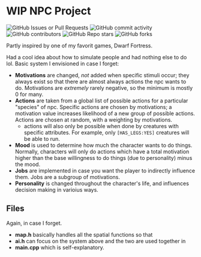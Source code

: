 # WIP NPC Project

![GitHub Issues or Pull Requests](https://img.shields.io/github/issues/minglangdu/Simulation)
![GitHub commit activity](https://img.shields.io/github/commit-activity/t/minglangdu/Simulation)
![GitHub contributors](https://img.shields.io/github/contributors/minglangdu/Simulation)
![GitHub Repo stars](https://img.shields.io/github/stars/minglangdu/Simulation)
![GitHub forks](https://img.shields.io/github/forks/minglangdu/Simulation)

Partly inspired by one of my favorit games, Dwarf Fortress.

Had a cool idea about how to simulate people and had nothing else to do lol.
Basic system I envisioned in case I forget:

- **Motivations** are changed, *not* added when specific stimuli occur; they always exist so that there are almost always actions the npc wants to do. Motivations are *extremely* rarely negative, so the minimum is mostly 0 for many.
- **Actions** are taken from a global list of possible actions for a particular "species" of npc. Specific actions are chosen by motivations; a motivation value increases likelihood of a new group of possible actions. Actions are chosen at random, with a weighting by motivations.
    - actions will also only be possible when done by creatures with specific attributes. For example, only `[HAS_LEGS:YES]` creatures will be able to run.
- **Mood** is used to determine how much the character wants to do things. Normally, characters will only do actions which have a total motivation higher than the base willingness to do things (due to personality) minus the mood.
- **Jobs** are implemented in case you want the player to indirectly influence them. Jobs are a subgroup of motivations.
- **Personality** is changed throughout the character's life, and influences decision making in varioius ways. 

## Files

Again, in case I forget.

- **map.h** basically handles all the spatial functions so that
- **ai.h** can focus on the system above and the two are used together in
- **main.cpp** which is self-explanatory.
